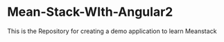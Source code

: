 # Mean-Stack-WIth-Angular2
This is the Repository for creating a demo application to learn Meanstack
